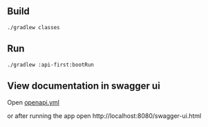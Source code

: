 ## Build

```shell
./gradlew classes
```

## Run

```shell
./gradlew :api-first:bootRun
```

## View documentation in swagger ui

Open [openapi.yml](./api-first/openapi.yaml)

or after running the app open http://localhost:8080/swagger-ui.html


